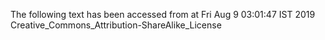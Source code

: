 The following text has been accessed from at Fri Aug 9 03:01:47 IST 2019
Creative_Commons_Attribution-ShareAlike_License
